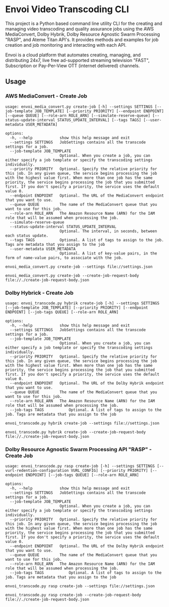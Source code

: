 # Envoi Video Transcoding CLI

This project is a Python based command line utility CLI for the creating and managing video transcoding and quality assurance jobs using the AWS MediaConvert, Dolby Hybrik, Dolby Resource Agnostic Swarm Processing "RASP", and Ateme Titan API's. It provides methods and examples for job creation and job monitoring and interacting with each API.

Envoi is a cloud platform that automates creating, managing, and distributing 24x7, live free ad-supported streaming television "FAST", Subscription or Pay-Per-View OTT (internet delivered) channels.

## Usage

### AWS MediaConvert - Create Job

```text
usage: envoi_media_convert.py create-job [-h] --settings SETTINGS [--job-template JOB_TEMPLATE] [--priority PRIORITY] [--endpoint ENDPOINT] [--queue QUEUE] [--role-arn ROLE_ARN] [--simulate-reserve-queue] [--status-update-interval STATUS_UPDATE_INTERVAL] [--tags TAGS] [--user-metadata USER_METADATA]

options:
  -h, --help            show this help message and exit
  --settings SETTINGS   JobSettings contains all the transcode settings for a job.
  --job-template JOB_TEMPLATE
                        Optional. When you create a job, you can either specify a job template or specify the transcoding settings individually.
  --priority PRIORITY   Optional. Specify the relative priority for this job. In any given queue, the service begins processing the job with the highest value first. When more than one job has the same priority, the service begins processing the job that you submitted first. If you don't specify a priority, the service uses the default value 0.
  --endpoint ENDPOINT   Optional. The URL of the MediaConvert endpoint that you want to use.
  --queue QUEUE         The name of the MediaConvert queue that you want to use for this job.
  --role-arn ROLE_ARN   The Amazon Resource Name (ARN) for the IAM role that will be assumed when processing the job.
  --simulate-reserve-queue
  --status-update-interval STATUS_UPDATE_INTERVAL
                        Optional. The interval, in seconds, between each status update.
  --tags TAGS           Optional. A list of tags to assign to the job. Tags are metadata that you assign to the job
  --user-metadata USER_METADATA
                        Optional. A list of key-value pairs, in the form of name-value pairs, to associate with the job.
```

```shell
envoi_media_convert.py create-job --settings file://settings.json
```

```shell
envoi_media_convert.py create-job --create-job-request-body file://./create-job-request-body.json
```


### Dolby Hybrick - Create Job

```text
usage: envoi_transcode.py hybrik create-job [-h] --settings SETTINGS [--job-template JOB_TEMPLATE] [--priority PRIORITY] [--endpoint ENDPOINT] [--job-tags QUEUE] [--role-arn ROLE_ARN] 

options:
  -h, --help            show this help message and exit
  --settings SETTINGS   JobSettings contains all the transcode settings for a job.
  --job-template JOB_TEMPLATE
                        Optional. When you create a job, you can either specify a job template or specify the transcoding settings individually.
  --priority PRIORITY   Optional. Specify the relative priority for this job. In any given queue, the service begins processing the job with the highest value first. When more than one job has the same priority, the service begins processing the job that you submitted first. If you don't specify a priority, the service uses the default value 0.
  --endpoint ENDPOINT   Optional. The URL of the Dolby Hybrik endpoint that you want to use.
  --queue QUEUE         The name of the MediaConvert queue that you want to use for this job.
  --role-arn ROLE_ARN   The Amazon Resource Name (ARN) for the IAM role that will be assumed when processing the job.
  --job-tags TAGS           Optional. A list of tags to assign to the job. Tags are metadata that you assign to the job

```

```shell
envoi_transcode.py hybrik create-job --settings file://settings.json
```

```shell
envoi_transcode.py hybrik create-job --create-job-request-body file://./create-job-request-body.json
```



### Dolby Resource Agnostic Swarm Processing API "RASP"  - Create Job

```text
usage: envoi_transcode.py rasp create-job [-h] --settings SETTINGS [--vurl-redention-configuration VURL_CONFIG] [--priority PRIORITY] [--endpoint ENDPOINT] [--job-tags QUEUE] [--role-arn ROLE_ARN] 

options:
  -h, --help            show this help message and exit
  --settings SETTINGS   JobSettings contains all the transcode settings for a job.
  --job-template JOB_TEMPLATE
                        Optional. When you create a job, you can either specify a job template or specify the transcoding settings individually.
  --priority PRIORITY   Optional. Specify the relative priority for this job. In any given queue, the service begins processing the job with the highest value first. When more than one job has the same priority, the service begins processing the job that you submitted first. If you don't specify a priority, the service uses the default value 0.
  --endpoint ENDPOINT   Optional. The URL of the Dolby Hybrik endpoint that you want to use.
  --queue QUEUE         The name of the MediaConvert queue that you want to use for this job.
  --role-arn ROLE_ARN   The Amazon Resource Name (ARN) for the IAM role that will be assumed when processing the job.
  --job-tags TAGS           Optional. A list of tags to assign to the job. Tags are metadata that you assign to the job

```

```shell
envoi_transcode.py rasp create-job --settings file://settings.json
```

```shell
envoi_transcode.py rasp create-job --create-job-request-body file://./create-job-request-body.json
```

